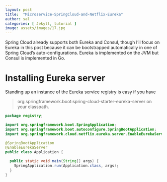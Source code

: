 ```yaml
---
layout: post
title:  "Microservice-SpringCloud-and-Netflix-Eureka"
author: sal
categories: [ Jekyll, tutorial ]
image: assets/images/17.jpg
---
```

Spring Cloud already supports both Eureka and Consul, though I’ll focus on Eureka in this post because it can be bootstrapped automatically in one of Spring Cloud’s auto-configurations. Eureka is implemented on the JVM but Consul is implemented in Go.

# Installing Eureka server
Standing up an instance of the Eureka service registry is easy if you have 
> org.springframework.boot:spring-cloud-starter-eureka-server on your classpath.

```java
package registry;

import org.springframework.boot.SpringApplication;
import org.springframework.boot.autoconfigure.SpringBootApplication;
import org.springframework.cloud.netflix.eureka.server.EnableEurekaServer;

@SpringBootApplication
@EnableEurekaServer
public class Application {

  public static void main(String[] args) {
    SpringApplication.run(Application.class, args);
  }
}
```
